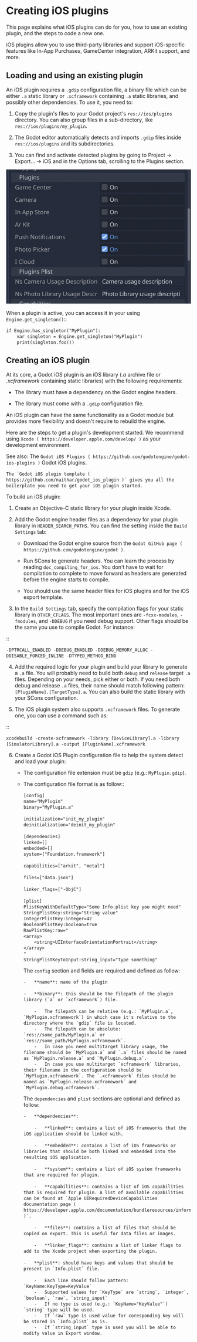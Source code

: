 

Creating iOS plugins
====================

This page explains what iOS plugins can do for you, how to use an existing plugin, and the steps to code a new one.

iOS plugins allow you to use third-party libraries and support iOS-specific features like In-App Purchases, GameCenter integration, ARKit support, and more.

Loading and using an existing plugin
------------------------------------

An iOS plugin requires a `.gdip` configuration file, a binary file which can be either `.a` static library or `.xcframework` containing `.a` static libraries, and possibly other dependencies. To use it, you need to:

1. Copy the plugin's files to your Godot project's `res://ios/plugins` directory. You can also group files in a sub-directory, like `res://ios/plugins/my_plugin`.

2. The Godot editor automatically detects and imports `.gdip` files inside `res://ios/plugins` and its subdirectories.

3. You can find and activate detected plugins by going to Project -> Export... -> iOS and in the Options tab, scrolling to the Plugins section.

![](img/ios_export_preset_plugins_section.png)

When a plugin is active, you can access it in your using `Engine.get_singleton()`::

    if Engine.has_singleton("MyPlugin"):
        var singleton = Engine.get_singleton("MyPlugin")
        print(singleton.foo())

Creating an iOS plugin
----------------------

At its core, a Godot iOS plugin is an iOS library (*.a* archive file or *.xcframework* containing static libraries) with the following requirements:

- The library must have a dependency on the Godot engine headers.

- The library must come with a `.gdip` configuration file.

An iOS plugin can have the same functionality as a Godot module but provides more flexibility and doesn't require to rebuild the engine.

Here are the steps to get a plugin's development started. We recommend using `Xcode ( https://developer.apple.com/develop/ )` as your development environment.

See also:
 The `Godot iOS Plugins ( https://github.com/godotengine/godot-ios-plugins )` Godot iOS plugins.

    The `Godot iOS plugin template ( https://github.com/naithar/godot_ios_plugin )` gives you all the boilerplate you need to get your iOS plugin started.


To build an iOS plugin:

1. Create an Objective-C static library for your plugin inside Xcode.

2. Add the Godot engine header files as a dependency for your plugin library in `HEADER_SEARCH_PATHS`. You can find the setting inside the `Build Settings` tab:

    - Download the Godot engine source from the `Godot GitHub page ( https://github.com/godotengine/godot )`.

    - Run SCons to generate headers. You can learn the process by reading `doc_compiling_for_ios`. You don't have to wait for compilation to complete to move forward as headers are generated before the engine starts to compile.

    - You should use the same header files for iOS plugins and for the iOS export template.

3. In the `Build Settings` tab, specify the compilation flags for your static library in `OTHER_CFLAGS`. The most important ones are `-fcxx-modules`, `-fmodules`, and `-DDEBUG` if you need debug support. Other flags should be the same you use to compile Godot. For instance:

::

    -DPTRCALL_ENABLED -DDEBUG_ENABLED -DDEBUG_MEMORY_ALLOC -DDISABLE_FORCED_INLINE -DTYPED_METHOD_BIND

4. Add the required logic for your plugin and build your library to generate a `.a` file. You will probably need to build both `debug` and `release` target `.a` files. Depending on your needs, pick either or both. If you need both debug and release `.a` files, their name should match following pattern: `[PluginName].[TargetType].a`. You can also build the static library with your SCons configuration.

5. The iOS plugin system also supports `.xcframework` files. To generate one, you can use a command such as:

::

    xcodebuild -create-xcframework -library [DeviceLibrary].a -library [SimulatorLibrary].a -output [PluginName].xcframework

6. Create a Godot iOS Plugin configuration file to help the system detect and load your plugin:

    -   The configuration file extension must be `gdip` (e.g.: `MyPlugin.gdip`).

    -   The configuration file format is as follow::

            [config]
            name="MyPlugin"
            binary="MyPlugin.a"

            initialization="init_my_plugin"
            deinitialization="deinit_my_plugin"

            [dependencies]
            linked=[]
            embedded=[]
            system=["Foundation.framework"]

            capabilities=["arkit", "metal"]

            files=["data.json"]

            linker_flags=["-ObjC"]

            [plist]
            PlistKeyWithDefaultType="Some Info.plist key you might need"
            StringPlistKey:string="String value"
            IntegerPlistKey:integer=42
            BooleanPlistKey:boolean=true
            RawPlistKey:raw="
            <array>
                <string>UIInterfaceOrientationPortrait</string>
            </array>
            "
            StringPlistKeyToInput:string_input="Type something"

        The `config` section and fields are required and defined as follow:

            -   **name**: name of the plugin

            -   **binary**: this should be the filepath of the plugin library (`a` or `xcframework`) file.

                -   The filepath can be relative (e.g.: `MyPlugin.a`, `MyPlugin.xcframework`) in which case it's relative to the directory where the `gdip` file is located.
                -   The filepath can be absolute: `res://some_path/MyPlugin.a` or `res://some_path/MyPlugin.xcframework`.
                -   In case you need multitarget library usage, the filename should be `MyPlugin.a` and `.a` files should be named as `MyPlugin.release.a` and `MyPlugin.debug.a`.
                -   In case you use multitarget `xcframework` libraries, their filename in the configuration should be `MyPlugin.xcframework`. The `.xcframework` files should be named as `MyPlugin.release.xcframework` and `MyPlugin.debug.xcframework`.

        The `dependencies` and `plist` sections are optional and defined as follow:

            -   **dependencies**:

                -   **linked**: contains a list of iOS frameworks that the iOS application should be linked with.

                -   **embedded**: contains a list of iOS frameworks or libraries that should be both linked and embedded into the resulting iOS application.

                -   **system**: contains a list of iOS system frameworks that are required for plugin.

                -   **capabilities**: contains a list of iOS capabilities that is required for plugin. A list of available capabilities can be found at `Apple UIRequiredDeviceCapabilities documentation page ( https://developer.apple.com/documentation/bundleresources/information_property_list/uirequireddevicecapabilities )`.

                -   **files**: contains a list of files that should be copied on export. This is useful for data files or images.

                -   **linker_flags**: contains a list of linker flags to add to the Xcode project when exporting the plugin.

            -   **plist**: should have keys and values that should be present in `Info.plist` file.

                -   Each line should follow pattern: `KeyName:KeyType=KeyValue`
                -   Supported values for `KeyType` are `string`, `integer`, `boolean`, `raw`, `string_input`
                -   If no type is used (e.g.: `KeyName="KeyValue"`) `string` type will be used.
                -   If `raw` type is used value for coresponding key will be stored in `Info.plist` as is.
                -   If `string_input` type is used you will be able to modify value in Export window.
